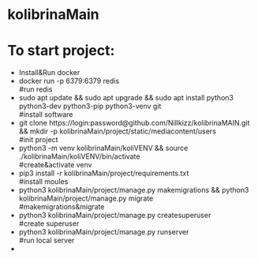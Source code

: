 # kolibrinaMain
<h1>To start project:</h1>
<ul>
  <li>Install&Run docker</li>
  <li>docker run -p 6379:6379 redis</li> #run redis
  <li>sudo apt update && sudo apt upgrade && sudo apt install python3 python3-dev python3-pip python3-venv git</li> #install software
<li>git clone https://login:password@github.com/Nillkizz/kolibrinaMAIN.git && mkdir -p kolibrinaMain/project/static/mediacontent/users</li> #init project
  <li>python3 -m venv kolibrinaMain/koliVENV && source ./kolibrinaMain/koliVENV/bin/activate</li> #create&activate venv
  <li>pip3 install -r kolibrinaMain/project/requirements.txt</li> #install moules
  <li>python3 kolibrinaMain/project/manage.py makemigrations && python3 kolibrinaMain/project/manage.py migrate</li> #makemigrations&migrate
  <li>python3 kolibrinaMain/project/manage.py createsuperuser</li> #create superuser
  <li>python3 kolibrinaMain/project/manage.py runserver</li> #run local server
  <li></li>
</ul>
